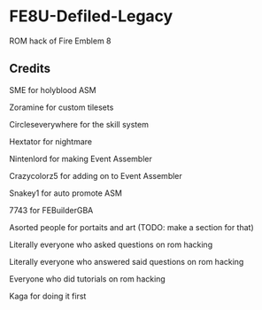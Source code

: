 # FE8U-Defiled-Legacy
ROM hack of Fire Emblem 8

## Credits
SME for holyblood ASM  

Zoramine for custom tilesets 

Circleseverywhere for the skill system  

Hextator for nightmare  

Nintenlord for making Event Assembler  

Crazycolorz5 for adding on to Event Assembler  

Snakey1 for auto promote ASM  

7743 for FEBuilderGBA  

Asorted people for portaits and art (TODO: make a section for that)  

Literally everyone who asked questions on rom hacking  

Literally everyone who answered said questions on rom hacking  

Everyone who did tutorials on rom hacking  

Kaga for doing it first
